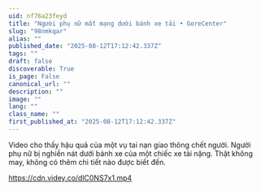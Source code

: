 ```yaml
---
uid: nf76a23feyd
title: "Người phụ nữ mất mạng dưới bánh xe tải • GoreCenter"
slug: "98nmkqar"
alias: ""
published_date: "2025-08-12T17:12:42.337Z"
tags: ""
draft: false
discoverable: True
is_page: False
canonical_url: ""
description: ""
image: ""
lang: ""
class_name: ""
first_published_at: "2025-08-12T17:12:42.337Z"
---
```


Video cho thấy hậu quả của một vụ tai nạn giao thông chết người. Người phụ nữ bị nghiền nát dưới bánh xe của một chiếc xe tải nặng. Thật không may, không có thêm chi tiết nào được biết đến.

https://cdn.videy.co/dlC0NS7x1.mp4